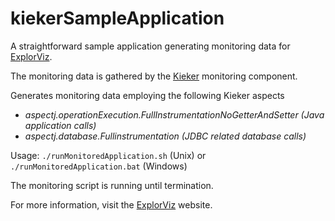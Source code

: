 # kiekerSampleApplication
A straightforward sample application generating monitoring data for [ExplorViz](https://www.explorviz.net).

The monitoring data is gathered by the [Kieker](http://kieker-monitoring.net/) monitoring component.

Generates monitoring data employing the following Kieker aspects
- *aspectj.operationExecution.FullInstrumentationNoGetterAndSetter (Java application calls)*
- *aspectj.database.Fullinstrumentation (JDBC related database calls)*

Usage:
`./runMonitoredApplication.sh` (Unix) or `./runMonitoredApplication.bat` (Windows)

The monitoring script is running until termination.

For more information, visit the [ExplorViz](https://www.explorviz.net) website.
